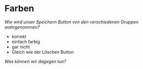 # Farben

*Wie wird unser Speichern Button von den verschiedenen Gruppen wahrgenommen?*

- korrekt
- einfach farbig
- gar nicht
- Gleich wie der Löschen Button

*Was können wir dagegen tun?*

